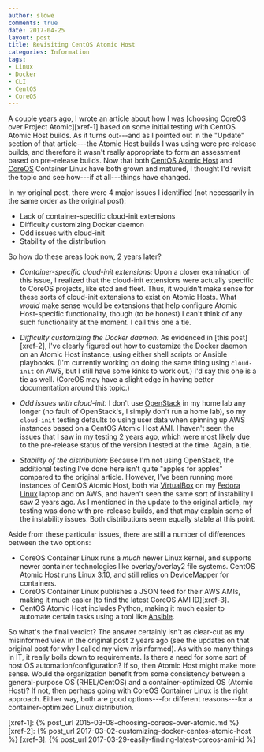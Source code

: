 ```yaml
---
author: slowe
comments: true
date: 2017-04-25
layout: post
title: Revisiting CentOS Atomic Host
categories: Information
tags:
- Linux
- Docker
- CLI
- CentOS
- CoreOS
---
```


A couple years ago, I wrote an article about how I was [choosing CoreOS over Project Atomic][xref-1] based on some initial testing with CentOS Atomic Host builds. As it turns out---and as I pointed out in the "Update" section of that article---the Atomic Host builds I was using were pre-release builds, and therefore it wasn't really appropriate to form an assessment based on pre-release builds. Now that both [CentOS Atomic Host][link-1] and [CoreOS][link-6] Container Linux have both grown and matured, I thought I'd revisit the topic and see how---if at all---things have changed.

In my original post, there were 4 major issues I identified (not necessarily in the same order as the original post):

* Lack of container-specific cloud-init extensions
* Difficulty customizing Docker daemon
* Odd issues with cloud-init
* Stability of the distribution

So how do these areas look now, 2 years later?

* _Container-specific cloud-init extensions:_ Upon a closer examination of this issue, I realized that the cloud-init extensions were actually specific to CoreOS projects, like etcd and fleet. Thus, it wouldn't make sense for these sorts of cloud-init extensions to exist on Atomic Hosts. What _would_ make sense would be extensions that help configure Atomic Host-specific functionality, though (to be honest) I can't think of any such functionality at the moment. I call this one a tie.

* _Difficulty customizing the Docker daemon:_ As evidenced in [this post][xref-2], I've clearly figured out how to customize the Docker daemon on an Atomic Host instance, using either shell scripts or Ansible playbooks. (I'm currently working on doing the same thing using `cloud-init` on AWS, but I still have some kinks to work out.) I'd say this one is a tie as well. (CoreOS may have a slight edge in having better documentation around this topic.)

* _Odd issues with cloud-init:_ I don't use [OpenStack][link-4] in my home lab any longer (no fault of OpenStack's, I simply don't run a home lab), so my `cloud-init` testing defaults to using user data when spinning up AWS instances based on a CentOS Atomic Host AMI. I haven't seen the issues that I saw in my testing 2 years ago, which were most likely due to the pre-release status of the version I tested at the time. Again, a tie.

* _Stability of the distribution:_ Because I'm not using OpenStack, the additional testing I've done here isn't quite "apples for apples" compared to the original article. However, I've been running more instances of CentOS Atomic Host, both via [VirtualBox][link-2] on my [Fedora Linux][link-3] laptop and on AWS, and haven't seen the same sort of instability I saw 2 years ago. As I mentioned in the update to the original article, my testing was done with pre-release builds, and that may explain some of the instability issues. Both distributions seem equally stable at this point.

Aside from these particular issues, there are still a number of differences between the two options:

* CoreOS Container Linux runs a _much_ newer Linux kernel, and supports newer container technologies like overlay/overlay2 file systems. CentOS Atomic Host runs Linux 3.10, and still relies on DeviceMapper for containers.
* CoreOS Container Linux publishes a JSON feed for their AWS AMIs, making it much easier [to find the latest CoreOS AMI ID][xref-3].
* CentOS Atomic Host includes Python, making it much easier to automate certain tasks using a tool like [Ansible][link-5].

So what's the final verdict? The answer certainly isn't as clear-cut as my misinformed view in the original post 2 years ago (see the updates on that original post for why I called my view misinformed). As with so many things in IT, it really boils down to requirements. Is there a need for some sort of host OS automation/configuration? If so, then Atomic Host might make more sense. Would the organization benefit from some consistency between a general-purpose OS (RHEL/CentOS) and a container-optimized OS (Atomic Host)? If not, then perhaps going with CoreOS Container Linux is the right approach. Either way, both are good options---for different reasons---for a container-optimized Linux distribution.



[link-1]: https://projectatomic.io/
[link-2]: https://www.virtualbox.org/
[link-3]: https://getfedora.org/
[link-4]: https://www.openstack.org/
[link-5]: https://www.ansible.com/
[link-6]: https://coreos.com/
[xref-1]: {% post_url 2015-03-08-choosing-coreos-over-atomic.md %}
[xref-2]: {% post_url 2017-03-02-customizing-docker-centos-atomic-host %}
[xref-3]: {% post_url 2017-03-29-easily-finding-latest-coreos-ami-id %}
